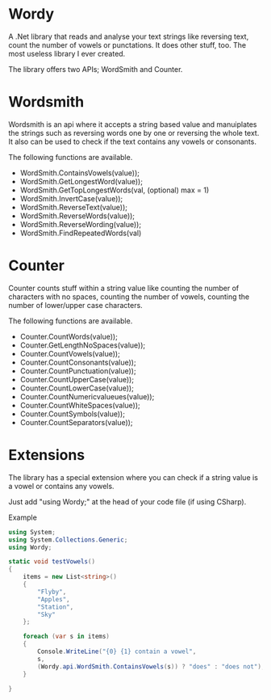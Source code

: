 # Wordy
A .Net library that reads and analyse your text strings like reversing text, count the number of vowels or punctations. It does other stuff, too. The most useless library I ever created.

The library offers two APIs; WordSmith and Counter.

# Wordsmith
Wordsmith is an api where it accepts a string based value and manuiplates the strings such as reversing words one by one or reversing the whole text. It also can be used to check if the text contains any vowels or consonants.

The following functions are available.

* WordSmith.ContainsVowels(value));
* WordSmith.GetLongestWord(value));
* WordSmith.GetTopLongestWords(val, (optional) max = 1)
* WordSmith.InvertCase(value));
* WordSmith.ReverseText(value));
* WordSmith.ReverseWords(value));
* WordSmith.ReverseWording(value));
* WordSmith.FindRepeatedWords(val)

# Counter
Counter counts stuff within a string value like counting the number of characters with no spaces, counting the number of vowels, counting the number of lower/upper case characters.

The following functions are available.

* Counter.CountWords(value));
* Counter.GetLengthNoSpaces(value));
* Counter.CountVowels(value));
* Counter.CountConsonants(value));
* Counter.CountPunctuation(value));
* Counter.CountUpperCase(value));
* Counter.CountLowerCase(value));
* Counter.CountNumericvalueues(value));
* Counter.CountWhiteSpaces(value));
* Counter.CountSymbols(value));
* Counter.CountSeparators(value));

# Extensions
The library has a special extension where you can check if a string value is a vowel or contains any vowels.

Just add "using Wordy;" at the head of your code file (if using CSharp).

Example

```C#
using System;
using System.Collections.Generic;
using Wordy;

static void testVowels()
{
	items = new List<string>()
	{
		"Flyby",
		"Apples",
		"Station",
		"Sky"
	};

	foreach (var s in items)
	{
		Console.WriteLine("{0} {1} contain a vowel", 
		s, 
		(Wordy.api.WordSmith.ContainsVowels(s)) ? "does" : "does not");
	}

}
```


